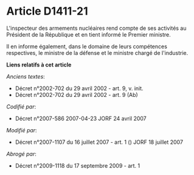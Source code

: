 # Article D1411-21

L'inspecteur des armements nucléaires rend compte de ses activités au Président de la République et en tient informé le
Premier ministre.

Il en informe également, dans le domaine de leurs compétences respectives, le ministre de la défense et le ministre chargé de
l'industrie.

**Liens relatifs à cet article**

_Anciens textes_:

  - Décret n°2002-702 du 29 avril 2002 - art. 9, v. init.
  - Décret n°2002-702 du 29 avril 2002 - art. 9 (Ab)

_Codifié par_:

  - Décret n°2007-586 2007-04-23 JORF 24 avril 2007

_Modifié par_:

  - Décret n°2007-1107 du 16 juillet 2007 - art. 1 () JORF 18 juillet 2007

_Abrogé par_:

  - Décret n°2009-1118 du 17 septembre 2009 - art. 1
